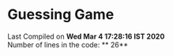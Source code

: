 # Guessing Game
Last Compiled on **Wed Mar  4 17:28:16 IST 2020** <br/>
Number of lines in the code: **      26**
